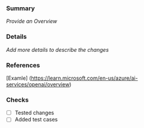 ### Summary
_Provide an Overview_

### Details
_Add more details to describe the changes_

### References
[Examle] (https://learn.microsoft.com/en-us/azure/ai-services/openai/overview)

### Checks
- [ ] Tested changes
- [ ] Added test cases
